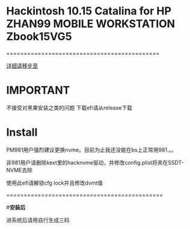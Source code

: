 # **Hackintosh 10.15 Catalina for HP ZHAN99 MOBILE WORKSTATION Zbook15VG5**

============================================

[详细请移步至](https://xtremedev.top/default/107.html)

# **IMPORTANT**
不接受对黑果安装之类的问题
下载efi请从release下载

# **Install**

PM981用户强烈建议更换nvme。目前为止我还没能在bs上正常用981.。。

非981用户请删除kext里的hacknvme驱动，并修改config.plist将夹在SSDT-NVME去除

使用此efi请解锁cfg lock并且修改dvmt值


=============================================

#**安装后**

进系统后请用自行生成三码

